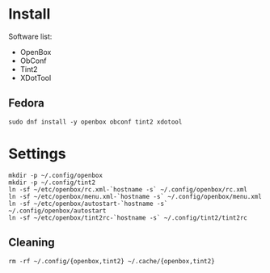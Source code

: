 # Install

Software list:
* OpenBox
* ObConf
* Tint2
* XDotTool

## Fedora
```
sudo dnf install -y openbox obconf tint2 xdotool
```

# Settings
```
mkdir -p ~/.config/openbox
mkdir -p ~/.config/tint2
ln -sf ~/etc/openbox/rc.xml-`hostname -s` ~/.config/openbox/rc.xml
ln -sf ~/etc/openbox/menu.xml-`hostname -s` ~/.config/openbox/menu.xml
ln -sf ~/etc/openbox/autostart-`hostname -s` ~/.config/openbox/autostart
ln -sf ~/etc/openbox/tint2rc-`hostname -s` ~/.config/tint2/tint2rc
```

## Cleaning
```
rm -rf ~/.config/{openbox,tint2} ~/.cache/{openbox,tint2}
```
